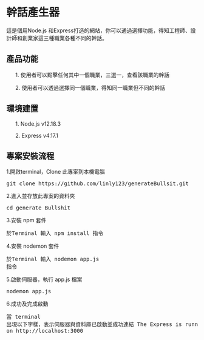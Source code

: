 <h1>幹話產生器</h1>

<p>這是個用Node.js 和Express打造的網站，你可以通過選擇功能，得知工程師、設計師和創業家這三種職業各種不同的幹話。


<h2>產品功能</h2>

<ol>1. 使用者可以點擊任何其中一個職業，三選一，查看該職業的幹話</ol>
<ol>2. 使用者可以透過選擇同一個職業，得知同一職業但不同的幹話</ol>


<h2>環境建置</h2>
<ol>1. Node.js v12.18.3</ol>
<ol>2. Express v4.17.1</ol>

<h2>專案安裝流程</h2>
1.開啟terminal，Clone 此專案到本機電腦<br><pre>git clone https://github.com/linly123/generateBullsit.git</pre>
  
2.進入並存放此專案的資料夾<br><pre>cd generate_Bullshit</pre>
  
3.安裝 npm 套件<br><pre>於Terminal 輸入 npm install 指令</pre>

4.安裝 nodemon 套件<br><pre>於Terminal 輸入 nodemon app.js 指令</pre>

5.啟動伺服器，執行 app.js 檔案<br><pre>nodemon app.js</pre>

6.成功及完成啟動<br><pre>當 terminal 出現以下字樣，表示伺服器與資料庫已啟動並成功連結
The Express is running on http://localhost:3000</pre>
